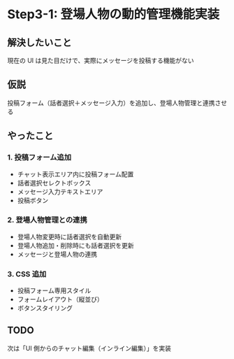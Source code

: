 # Step3-1: 登場人物の動的管理機能実装

## 解決したいこと

現在の UI は見た目だけで、実際にメッセージを投稿する機能がない

## 仮説

投稿フォーム（話者選択＋メッセージ入力）を追加し、登場人物管理と連携させる

## やったこと

### 1. 投稿フォーム追加

- チャット表示エリア内に投稿フォーム配置
- 話者選択セレクトボックス
- メッセージ入力テキストエリア
- 投稿ボタン

### 2. 登場人物管理との連携

- 登場人物変更時に話者選択を自動更新
- 登場人物追加・削除時にも話者選択を更新
- メッセージと登場人物の連携

### 3. CSS 追加

- 投稿フォーム専用スタイル
- フォームレイアウト（縦並び）
- ボタンスタイリング

## TODO

次は「UI 側からのチャット編集（インライン編集）」を実装
